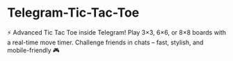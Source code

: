 # Telegram-Tic-Tac-Toe
⚡ Advanced Tic Tac Toe inside Telegram! Play 3×3, 6×6, or 8×8 boards with a real-time move timer. Challenge friends in chats – fast, stylish, and mobile-friendly 🎮
